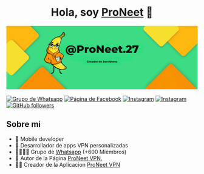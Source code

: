 <div align="center">
<h1 align="center">Hola, soy <a href="https://app.proneet.org/">ProNeet</a> 👋</h1>
</div>
<img src="banner.png">

[![Grupo de Whatsapp](https://img.shields.io/badge/WhatsApp-25D366?logo=whatsapp&logoColor=fff&style=flat)](https://wa.me/593992852026?text=Hola%20vengo%20desde%20la%20Página%20de%20ProNeet%20VPN%20y%20quiero%20más%20información%20sobre%20la%20aplicacion.)
[![Página de Facebook](https://img.shields.io/badge/Facebook-blue?logo=facebook)](https://facebook.com/ProNeet27)
[![Instagram](https://img.shields.io/badge/Instagram-E4405F?style=flat-square&logo=Instagram&logoColor=white)](https://www.instagram.com/proneet.27)
[![Instagram](https://img.shields.io/badge/Telegram-2CA5E0?style=flat-squeare&logo=telegram&logoColor=white)](https://t.me/ProNeet27)
[![GitHub followers](https://img.shields.io/github/followers/ProNeet-27?style=social)](https://github.com/ProNeet-27)

## Sobre mi

- 📲 Mobile developer
- 🔧 Desarrollador de apps VPN personalizadas
- 👨‍👩‍👧‍👦 Grupo de [Whatsapp](https://chat.whatsapp.com/GoKO7anWUlO0AcCgWbJXOS) (+600 Miembros)
- 📗 Autor de la Página [ProNeet VPN.](https://app.proneet.org)
- 🧑‍🏫 Creador de la Aplicacion [ProNeet VPN](https://github.com/ProNeet-27/ProNeet-VPN/releases/download/v5.2.7/ProNeet.VPN.v5.2.7.apk)
<br>
